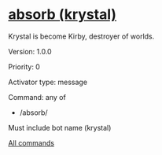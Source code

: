 # [absorb (krystal)](/commands/krystal/absorb.md)

Krystal is become Kirby, destroyer of worlds.

Version: 1.0.0

Priority: 0

Activator type: message

Command: any of
- /absorb/

Must include bot name (krystal)



[All commands](https://github.com/PrincessCyanMarine/TriviumComicsBots/blob/master/commands.md)